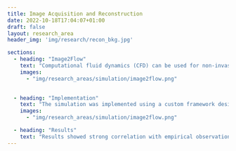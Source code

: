 ```yaml
---
title: Image Acquisition and Reconstruction
date: 2022-10-18T17:04:07+01:00
draft: false
layout: research_area
header_img: 'img/research/recon_bkg.jpg'

sections:
  - heading: "Image2Flow"
    text: "Computational fluid dynamics (CFD) can be used for non-invasive evaluation of hemodynamics. However, its routine use is limited by labor-intensive manual segmentation, CFD mesh creation, and time-consuming simulation. This study aims to train a deep learning model to both generate patient-specific volume-meshes of the pulmonary artery from 3D cardiac MRI data and directly estimate CFD flow fields. This proof-of-concept study used 135 3D cardiac MRIs from both a public and private dataset. The pulmonary arteries in the MRIs were manually segmented and converted into volume-meshes. CFD simulations were performed on ground truth meshes and interpolated onto point-point correspondent meshes to create the ground truth dataset. The dataset was split 110/10/15 for training, validation, and testing. Image2Flow, a hybrid image and graph convolutional neural network, was trained to transform a pulmonary artery template to patient-specific anatomy and CFD values, taking a specific inlet velocity as an additional input. Image2Flow was evaluated in terms of segmentation, and the accuracy of predicted CFD was assessed using node-wise comparisons. In addition, the ability of Image2Flow to respond to increasing inlet velocities was also evaluated. Image2Flow achieved excellent segmentation accuracy with a median Dice score of 0.91 (IQR: 0.86–0.92). The median node-wise normalized absolute error for pressure and velocity magnitude was 11.75% (IQR: 9.60–15.30%) and 9.90% (IQR: 8.47–11.90), respectively. "
    images:
      - "img/research_areas/simulation/image2flow.png"
      

  - heading: "Implementation"
    text: "The simulation was implemented using a custom framework designed for scalability."
    images:
      - "img/research_areas/simulation/image2flow.png"

  - heading: "Results"
    text: "Results showed strong correlation with empirical observations under controlled conditions."
---
```

